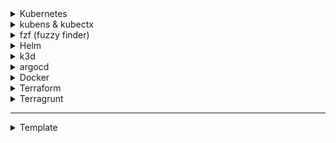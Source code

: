 <details>
<summary>
Kubernetes
</summary>

[Install kubectl](https://kubernetes.io/fr/docs/tasks/tools/install-kubectl/)

```bash
curl -LO https://dl.k8s.io/release/$(curl -Ls https://dl.k8s.io/release/stable.txt)/bin/linux/amd64/kubectl
chmod +x ./kubectl
sudo mv ./kubectl /usr/local/bin/kubectl
kubectl version --client # test to verify version is up to date
```

__Autocompletion__

```zsh
kubectl completion zsh > _kubectl
sudo mv _kubectl /usr/share/zsh/functions/Completion/Unix/
# sudo mv _kubectl /usr/local/share/zsh/site-functions/_kubectl # ça marche aussi
autoload -Uz compinit && compinit
source ~/.zshrc
```

__Alias__

```
nano ~/.zshrc
```

```
alias k=kubectl
alias kg='kubectl get'
```

```
source ~/.zshrc
```

Other useful aliases can be found [here](https://github.com/dwertent/alias-kubectl/blob/main/kubectl_aliases)

</details>

<details>
<summary>kubens & kubectx
</summary>

[github tuto](https://github.com/ahmetb/kubectx#manual-installation-macos-and-linux)

kubens & kubectx installation
```
sudo git clone https://github.com/ahmetb/kubectx /opt/kubectx
sudo ln -s /opt/kubectx/kubectx /usr/local/bin/kubectx
sudo ln -s /opt/kubectx/kubens /usr/local/bin/kubens
```

```
sudo cp /opt/kubectx/completion/_kubectx.zsh /usr/share/zsh/functions/Completion/Unix/
sudo cp /opt/kubectx/completion/_kubens.zsh /usr/share/zsh/functions/Completion/Unix/
```
</details>


<details>
<summary>fzf (fuzzy finder)
</summary>

[github tuto](https://github.com/junegunn/fzf#installation)

Use CTRL+J to look for entries, useful when combined with kubectx & kubens

```
git clone --depth 1 https://github.com/junegunn/fzf.git ~/.fzf
~/.fzf/install
```
</details>


<details>
<summary>Helm
</summary>

__Installation__
Dowload latest release from [official releases page](https://github.com/helm/helm/releases).

```
curl -fsSL -o get_helm.sh https://raw.githubusercontent.com/helm/helm/main/scripts/get-helm-3
chmod 700 get_helm.sh
./get_helm.sh
```

__Autocompletion__

```
helm completion zsh > _helm
sudo mv _helm /usr/share/zsh/functions/Completion/Unix/
```
</details>


<details>
<summary>k3d
</summary>

__Install__

```
wget -q -O - https://raw.githubusercontent.com/k3d-io/k3d/main/install.sh | bash
```

__Autocompletion__

[link to k3d doc](https://k3d.io/v5.0.1/usage/commands/k3d_completion/)
```
k3d completion zsh > _k3d
sudo mv _k3d /usr/share/zsh/functions/Completion/Unix/
```
</details>


<details>
<summary>argocd
</summary>

[link tuto](https://argo-cd.readthedocs.io/en/release-1.8/user-guide/commands/argocd_completion/)

```
argocd completion zsh > "${fpath[1]}/_argocd"
```


</details>

<details>
<summary>Docker
</summary>

Install Docker to be able to run k3d!

See docker-install-ubuntu.sh for installation. (or read [this article](https://rdr-it.io/ubuntu-24-04-installation-de-docker-et-docker-compose/), or this [official one](https://docs.docker.com/engine/install/ubuntu/))

After installation (see [official instructions](https://docs.docker.com/engine/install/linux-postinstall/)) :

```
sudo groupadd docker
sudo usermod -aG docker $USER
```

Log out then log back for changes to take effect

For Ubuntu 18.04, follow [this tutorial](https://www.digitalocean.com/community/tutorials/how-to-install-and-use-docker-on-ubuntu-18-04).
</details>

<details>
<summary>Terraform
</summary>

```sh
sudo apt-get update && sudo apt-get install -y gnupg software-properties-common
wget -O- https://apt.releases.hashicorp.com/gpg | \\ngpg --dearmor | \\nsudo tee /usr/share/keyrings/hashicorp-archive-keyring.gpg > /dev/null\n
echo "deb [signed-by=/usr/share/keyrings/hashicorp-archive-keyring.gpg] \\nhttps://apt.releases.hashicorp.com $(lsb_release -cs) main" | \\nsudo tee /etc/apt/sources.list.d/hashicorp.list\n
sudo apt update
sudo apt-get install terraform
terraform -install-autocomplete
```

</details>

<details>
<summary>Terragrunt
</summary>

Télécharger le package Terragrunt sur la page [Releases](https://github.com/gruntwork-io/terragrunt/releases)

```sh
# Ubuntu
cd Téléchargements
mv terragrunt_linux_amd64 terragrunt
chmod u+x terragrunt
sudo mv terragrunt /usr/local/bin/
terragrunt --install-autocomplete
```

</details>

---

<details>
<summary>Template
</summary>
</details>

